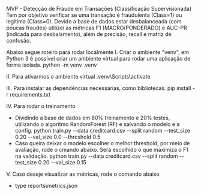 MVP - Detecção de Fraude em Transações (Classificação Supervisionada)
Tem por objetivo verificar se uma transação é fraudulenta (Class=1) ou legítima (Class=0). Devido a base de dados estar desbalanceada (com poucas fraudes) utilizei as métricas F1 (MACRO/PONDERADO) e AUC-PR (indicada para desbalamento), além de precisão, recall e matriz de confusão.

Abaixo segue roteiro para rodar localmente
I. Criar o ambiente "venv", em Python 3 é possível criar um ambiente virtual para rodar uma aplicação de forma isolada.
python -m venv .venv

II. Para ativarmos o ambiente virtual
.venv\Scripts\activate

III. Para instalar as dependências necessárias, como bibliotecas.
pip install -r requirements.txt

IV. Para rodar o treinamento
- Dividindo a base de dados em 80% treinamento e 20% testes, utilizando o algoritmo RandomForest (RF) e salvando o modelo e a config.
python train.py --data creditcard.csv --split random --test_size 0.20 --val_size 0.0 --threshold 0.5
- Caso queira deixar o modelo escolher o melhor threshold, por meio de avaliação, rode o cmando abaixo. Será escolhido o que maximiza o F1 na validação.
python train.py --data creditcard.csv --split random --test_size 0.20 --val_size 0.15

V. Caso deseje visualizar as métricas, rode o comando abaixo
- type reports\metrics.json 
